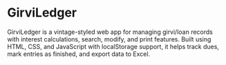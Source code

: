 # GirviLedger
GirviLedger is a vintage-styled web app for managing girvi/loan records with interest calculations, search, modify, and print features. Built using HTML, CSS, and JavaScript with localStorage support, it helps track dues, mark entries as finished, and export data to Excel.
